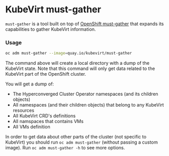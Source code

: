 KubeVirt must-gather
=================

`must-gather` is a tool built on top of [OpenShift must-gather](https://github.com/openshift/must-gather)
that expands its capabilities to gather KubeVirt information.

### Usage
```sh
oc adm must-gather --image=quay.io/kubevirt/must-gather
```

The command above will create a local directory with a dump of the KubeVirt state.
Note that this command will only get data related to the KubeVirt part of the OpenShift cluster.

You will get a dump of:
- The Hyperconverged Cluster Operator namespaces (and its children objects)
- All namespaces (and their children objects) that belong to any KubeVirt resources
- All KubeVirt CRD's definitions
- All namspaces that contains VMs
- All VMs definition

In order to get data about other parts of the cluster (not specific to KubeVirt) you should
run `oc adm must-gather` (without passing a custom image). Run `oc adm must-gather -h` to see more options.
